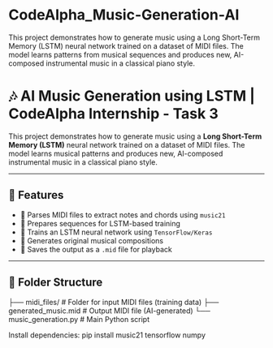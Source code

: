 # CodeAlpha_Music-Generation-AI
This project demonstrates how to generate music using a Long Short-Term Memory (LSTM) neural network trained on a dataset of MIDI files. The model learns patterns from musical sequences and produces new, AI-composed instrumental music in a classical piano style.

# 🎶 AI Music Generation using LSTM | CodeAlpha Internship - Task 3

This project demonstrates how to generate music using a **Long Short-Term Memory (LSTM)** neural network trained on a dataset of MIDI files. The model learns musical patterns and produces new, AI-composed instrumental music in a classical piano style.

---

## 🚀 Features

- 🎼 Parses MIDI files to extract notes and chords using `music21`
- 🔢 Prepares sequences for LSTM-based training
- 🧠 Trains an LSTM neural network using `TensorFlow/Keras`
- 🎹 Generates original musical compositions
- 🎵 Saves the output as a `.mid` file for playback

---

## 📂 Folder Structure
├── midi_files/ # Folder for input MIDI files (training data)
├── generated_music.mid # Output MIDI file (AI-generated)
└── music_generation.py # Main Python script

Install dependencies:
pip install music21 tensorflow numpy
